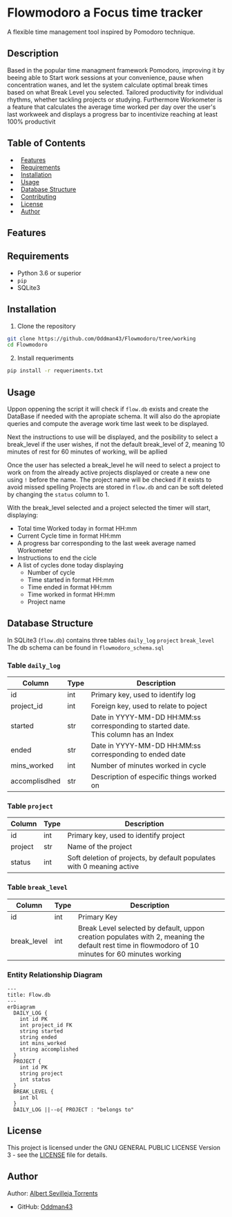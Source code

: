 # Flowmodoro a Focus time tracker
A flexible time management tool inspired by Pomodoro technique.
## Description
Based in the popular time managment framework Pomodoro, improving it by beeing able to Start work sessions at your convenience, pause when concentration wanes, and let the system calculate optimal break times based on what Break Level you selected. Tailored productivity for individual rhythms, whether tackling projects or studying.
Furthermore Workometer is a feature that calculates the average time worked per day over the user's last workweek and displays a progress bar to incentivize reaching at least 100% productivit
## Table of Contents
*   [Features](#features)
*   [Requirements](#requirements)
*   [Installation](#installation)
*   [Usage](#usage)
*   [Database Structure](#database-structure)
*   [Contributing](#contributing)
*   [License](#license)
*   [Author](#author)
## Features
## Requirements
- Python 3.6 or superior
- `pip`
- SQLite3
## Installation
1. Clone the repository

```bash
git clone https://github.com/Oddman43/Flowmodoro/tree/working
cd Flowmodoro
```
2. Install requeriments

```bash
pip install -r requeriments.txt
```
## Usage

Uppon oppening the script it will check if `flow.db` exists and create the DataBase if needed with the apropiate schema. It will also do the apropiate queries and compute the average work time last week to be displayed.

Next the instructions to use will be displayed, and the posibility to select a break_level if the user wishes, if not the default break_level of 2, meaning 10 minutes of rest for 60 minutes of working, will be apllied

Once the user has selected a break_level he will need to select a project to work on from the already active projects displayed or create a new one using `!` before the name. The project name will be checked if it exists to avoid missed spelling
Projects are stored in `flow.db` and can be soft deleted by changing the `status` column to 1.

With the break_level selected and a project selected the timer will start, displaying:

* Total time Worked today in format HH:mm
* Current Cycle time in format HH:mm
* A progress bar corresponding to the last week average named Workometer
* Instructions to end the cicle
* A list of cycles done today displaying
    * Number of cycle
    * Time started in format HH:mm
    * Time ended in format HH:mm
    * Time worked in format HH:mm
    * Project name 

## Database Structure
In SQLite3 (`flow.db`) contains three tables `daily_log` `project` `break_level` 
The db schema can be found in `flowmodoro_schema.sql` 
### Table `daily_log`

| Column        | Type | Description                                                                   |
| ------------- | ---- | ----------------------------------------------------------------------------- |
| id            | int  | Primary key, used to identify log                                             |
| project_id    | int  | Foreign key, used to relate to poject                                         |
| started  | str  | Date in YYYY-MM-DD HH:MM:ss corresponding to started date.<br>This column has an Index |
| ended    | str  | Date in YYYY-MM-DD HH:MM:ss corresponding to ended date                                |
| mins_worked   | int  | Number of minutes worked in cycle                                             |
| accomplisdhed | str  | Description of especific things worked on                                     |

### Table `project`

| Column  | Type | Description                                                           |
| ------- | ---- | --------------------------------------------------------------------- |
| id      | int  | Primary key, used to identify project                                 |
| project | str  | Name of the project                                                   |
| status  | int  | Soft deletion of projects, by default populates with 0 meaning active |

### Table `break_level`

| Column | Type | Description                                                                                                                                        |
| ------ | ---- | -------------------------------------------------------------------------------------------------------------------------------------------------- |
| id     | int  | Primary Key |
| break_level | int  | Break Level selected by default, uppon creation populates with 2, meaning the default rest time in flowmodoro of 10 minutes for 60 minutes working |

### Entity Relationship Diagram

```mermaid
---
title: Flow.db
---
erDiagram
  DAILY_LOG {
    int id PK
    int project_id FK
    string started
    string ended
    int mins_worked
    string accomplished
  }
  PROJECT {
    int id PK
    string project
    int status
  }
  BREAK_LEVEL {
    int bl
  }
  DAILY_LOG ||--o{ PROJECT : "belongs to"
```

## License

This project is licensed under the GNU GENERAL PUBLIC LICENSE Version 3 - see the [LICENSE](..\LICENSE) file for details.

## Author

Author: [Albert Sevilleja Torrents](https://www.linkedin.com/in/albertsevillejatorrents/) 
* GitHub: [Oddman43](https://github.com/Oddman43)

